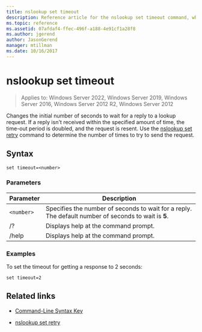 ```yaml
---
title: nslookup set timeout
description: Reference article for the nslookup set timeout command, which changes the initial number of seconds to wait for a reply to a lookup request.
ms.topic: reference
ms.assetid: 07afdaf4-ffec-496f-a188-4e91cf1a28f8
ms.author: jgerend
author: JasonGerend
manager: mtillman
ms.date: 10/16/2017
---
```


# nslookup set timeout

>Applies to: Windows Server 2022, Windows Server 2019, Windows Server 2016, Windows Server 2012 R2, Windows Server 2012

Changes the initial number of seconds to wait for a reply to a lookup request. If a reply isn't received within the specified amount of time, the time-out period is doubled, and the request is resent. Use the [nslookup set retry](nslookup-set-retry.md) command to determine the number of times to try to send the request.

## Syntax

```
set timeout=<number>
```

### Parameters

| Parameter | Description |
| ---------- | ---------- |
| `<number>` | Specifies the number of seconds to wait for a reply. The default number of seconds to wait is **5**. |
| /? | Displays help at the command prompt. |
| /help | Displays help at the command prompt. |

### Examples

To set the timeout for getting a response to 2 seconds:

```
set timeout=2
```

## Related links

- [Command-Line Syntax Key](command-line-syntax-key.md)

- [nslookup set retry](nslookup-set-retry.md)
